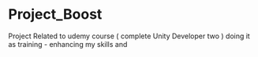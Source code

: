 # Project_Boost
Project Related to udemy course ( complete Unity Developer two ) doing it as training - enhancing my skills and 
